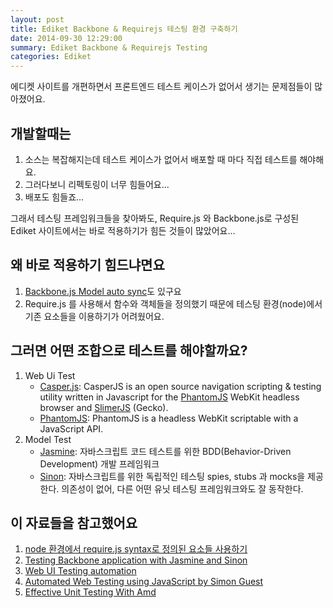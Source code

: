 ```yaml
---
layout: post
title: Ediket Backbone & Requirejs 테스팅 환경 구축하기
date: 2014-09-30 12:29:00
summary: Ediket Backbone & Requirejs Testing
categories: Ediket
---
```


에디켓 사이트를 개편하면서 프론트엔드 테스트 케이스가 없어서 생기는 문제점들이 많아졌어요.

개발할때는
------------
1. 소스는 복잡해지는데 테스트 케이스가 없어서 배포할 때 마다 직접 테스트를 해야해요.
2. 그러다보니 리펙토링이 너무 힘들어요...
3. 배포도 힘들죠...

그래서 테스팅 프레임워크들을 찾아봐도, Require.js 와 Backbone.js로
구성된 Ediket 사이트에서는 바로 적용하기가 힘든 것들이 많았어요...

왜 바로 적용하기 힘드냐면요
-----------------------------
1. [Backbone.js Model auto sync](http://backbonejs.org/#Model)도 있구요
2. Require.js 를 사용해서 함수와 객체들을 정의했기 때문에 테스팅 환경(node)에서 기존 요소들을 이용하기가 어려웠어요.

그러면 어떤 조합으로 테스트를 해야할까요?
-----------------------------
1. Web Ui Test
    - [Casper.js](http://casperjs.org/):
    CasperJS is an open source navigation scripting & testing utility written in Javascript for the [PhantomJS](http://phantomjs.org/) WebKit headless browser and [SlimerJS](http://slimerjs.org/) (Gecko).
    - [PhantomJS](http://phantomjs.org/):
        PhantomJS is a headless WebKit scriptable with a JavaScript API.
2. Model Test
    - [Jasmine](http://jasmine.github.io/):
        자바스크립트 코드 테스트를 위한 BDD(Behavior-Driven Development) 개발 프레임워크
    - [Sinon](http://sinonjs.org/):
        자바스크립트를 위한 독립적인 테스팅 spies, stubs 과 mocks을 제공한다.
        의존성이 없어, 다른 어떤 유닛 테스팅 프레임워크와도 잘 동작한다.

이 자료들을 참고했어요
-----------------------------
1. [node 환경에서 require.js syntax로 정의된 요소들 사용하기](http://requirejs.org/docs/node.html)
2. [Testing Backbone application with Jasmine and Sinon](http://tinnedfruit.com/2011/03/03/testing-backbone-apps-with-jasmine-sinon.html)
3. [Web UI Testing automation](http://www.slideshare.net/CreamTec/ui-testing-automation-17208623)
4. [Automated Web Testing using JavaScript by Simon Guest](http://www.slideshare.net/simonguest/automated-web-testing-using-javascript)
5. [Effective Unit Testing With Amd](http://bocoup.com/weblog/effective-unit-testing-with-amd/)

